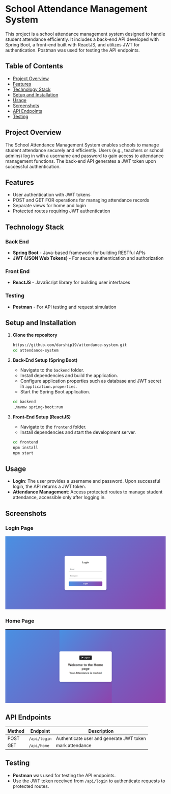 # School Attendance Management System

This project is a school attendance management system designed to handle student attendance efficiently. It includes a back-end API developed with Spring Boot, a front-end built with ReactJS, and utilizes JWT for authentication. Postman was used for testing the API endpoints.

## Table of Contents

- [Project Overview](#project-overview)
- [Features](#features)
- [Technology Stack](#technology-stack)
- [Setup and Installation](#setup-and-installation)
- [Usage](#usage)
- [Screenshots](#screenshots)
- [API Endpoints](#api-endpoints)
- [Testing](#testing)
## Project Overview

The School Attendance Management System enables schools to manage student attendance securely and efficiently. Users (e.g., teachers or school admins) log in with a username and password to gain access to attendance management functions. The back-end API generates a JWT token upon successful authentication.

## Features

- User authentication with JWT tokens
- POST and GET FOR  operations for managing attendance records
- Separate views for home and login
- Protected routes requiring JWT authentication

## Technology Stack

### Back End
- **Spring Boot** - Java-based framework for building RESTful APIs
- **JWT (JSON Web Tokens)** - For secure authentication and authorization

### Front End
- **ReactJS** - JavaScript library for building user interfaces

### Testing
- **Postman** - For API testing and request simulation

## Setup and Installation

1. **Clone the repository**
    ```bash
   https://github.com/darship19/attendance-system.git
    cd attendance-system
    ```

2. **Back-End Setup (Spring Boot)**
    - Navigate to the `backend` folder.
    - Install dependencies and build the application.
    - Configure application properties such as database and JWT secret in `application.properties`.
    - Start the Spring Boot application.
    
    ```bash
    cd backend
    ./mvnw spring-boot:run
    ```

3. **Front-End Setup (ReactJS)**
    - Navigate to the `frontend` folder.
    - Install dependencies and start the development server.
    
    ```bash
    cd frontend
    npm install
    npm start
    ```

## Usage

- **Login**: The user provides a username and password. Upon successful login, the API returns a JWT token.
- **Attendance Management**: Access protected routes to manage student attendance, accessible only after logging in.

## Screenshots
### Login Page
![Login](./doc/LoginPage.png)

### Home Page
![Home](./doc/Home.png)



## API Endpoints

| Method | Endpoint           | Description                                  |
|--------|---------------------|----------------------------------------------|
| POST   | `/api/login`  | Authenticate user and generate JWT token     |
| GET    | `/api/home`  | mark attendance |


## Testing

- **Postman** was used for testing the API endpoints.
- Use the JWT token received from `/api/login` to authenticate requests to protected routes.


